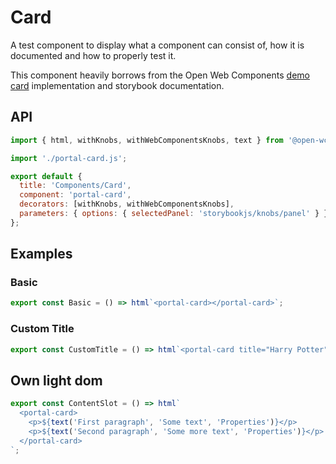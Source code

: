 # Card

A test component to display what a component can consist of, how it is documented and how to properly test it.

This component heavily borrows from the Open Web Components [demo card](https://open-wc.org/demoing-storybook/?path=/docs/demo-card-docs--simple) implementation and storybook documentation.

## API

<sb-props of="portal-navigation"></sb-props>

```js script
import { html, withKnobs, withWebComponentsKnobs, text } from '@open-wc/demoing-storybook';

import './portal-card.js';

export default {
  title: 'Components/Card',
  component: 'portal-card',
  decorators: [withKnobs, withWebComponentsKnobs],
  parameters: { options: { selectedPanel: 'storybookjs/knobs/panel' } },
};
```

## Examples

### Basic

```js preview-story
export const Basic = () => html`<portal-card></portal-card>`;
```

### Custom Title

```js preview-story
export const CustomTitle = () => html`<portal-card title="Harry Potter"></portal-card>`;
```

## Own light dom

```js preview-story
export const ContentSlot = () => html`
  <portal-card>
    <p>${text('First paragraph', 'Some text', 'Properties')}</p>
    <p>${text('Second paragraph', 'Some more text', 'Properties')}</p>
  </portal-card>
`;
```
